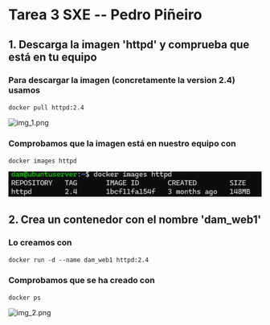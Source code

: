 # Tarea 3 SXE -- Pedro Piñeiro
## 1. Descarga la imagen 'httpd' y comprueba que está en tu equipo
### Para descargar la imagen (concretamente la version 2.4) usamos
```
docker pull httpd:2.4
```
![img_1.png](img_1.png)
### Comprobamos que la imagen está en nuestro equipo con
```
docker images httpd
```
![img.png](imgs/img.png)
## 2. Crea un contenedor con el nombre 'dam_web1'
### Lo creamos con
```
docker run -d --name dam_web1 httpd:2.4 
```
### Comprobamos que se ha creado con
```
docker ps
```
![img_2.png](img_2.png)


